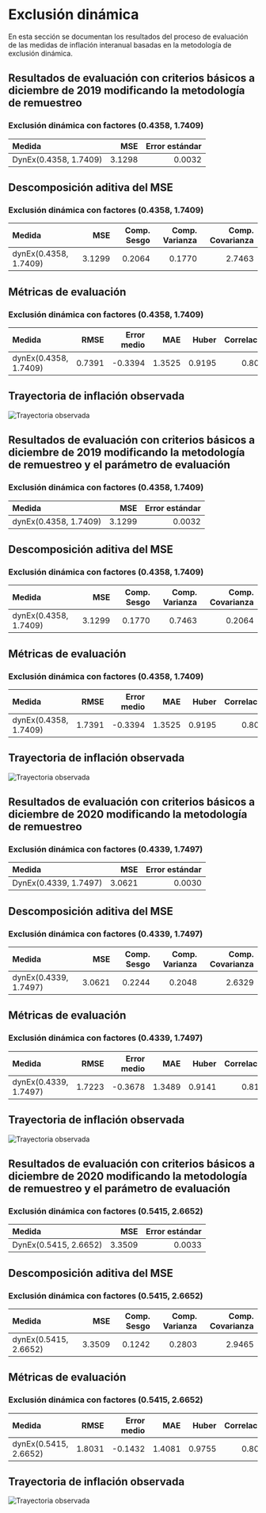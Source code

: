# Exclusión dinámica

En esta sección se documentan los resultados del proceso de evaluación de las medidas de inflación interanual basadas en la metodología de exclusión dinámica.

## Resultados de evaluación con criterios básicos a diciembre de 2019 modificando la metodología de remuestreo

### Exclusión dinámica con factores (0.4358, 1.7409)

| Medida                |    MSE | Error estándar |
|:--------------------- | ------:| --------------:|
| DynEx(0.4358, 1.7409) | 3.1298 |         0.0032 |

## Descomposición aditiva del MSE

### Exclusión dinámica con factores (0.4358, 1.7409)

| Medida                |    MSE | Comp. Sesgo | Comp. Varianza | Comp. Covarianza |
|:--------------------- | ------:| -----------:| --------------:| ----------------:|
| dynEx(0.4358, 1.7409) | 3.1299 |      0.2064 |         0.1770 |           2.7463 |

## Métricas de evaluación 

### Exclusión dinámica con factores (0.4358, 1.7409)
| Medida                |   RMSE | Error medio |    MAE |  Huber | Correlación |
|:--------------------- | ------:| -----------:| ------:| ------:| -----------:|
| dynEx(0.4358, 1.7409) | 0.7391 |     -0.3394 | 1.3525 | 0.9195 |      0.8010 |


## Trayectoria de inflación observada

![Trayectoria observada](images/dynamic-exclusion/obs_trajectory_d19-36.svg)

## Resultados de evaluación con criterios básicos a diciembre de 2019 modificando la metodología de remuestreo y el parámetro de evaluación

### Exclusión dinámica con factores (0.4358, 1.7409)

| Medida                |    MSE | Error estándar |
|:--------------------- | ------:| --------------:|
| dynEx(0.4358, 1.7409) | 3.1299 |         0.0032 |

## Descomposición aditiva del MSE

### Exclusión dinámica con factores (0.4358, 1.7409)

| Medida                |    MSE | Comp. Sesgo | Comp. Varianza | Comp. Covarianza |
|:--------------------- | ------:| -----------:| --------------:| ----------------:|
| dynEx(0.4358, 1.7409) | 3.1299 |      0.1770 |         0.7463 |           0.2064 |

## Métricas de evaluación 

### Exclusión dinámica con factores (0.4358, 1.7409)
| Medida                |   RMSE | Error medio |    MAE |  Huber | Correlación |
|:--------------------- | ------:| -----------:| ------:| ------:| -----------:|
| dynEx(0.4358, 1.7409) | 1.7391 |     -0.3394 | 1.3525 | 0.9195 |      0.8010 |


## Trayectoria de inflación observada

![Trayectoria observada](images/dynamic-exclusion/obs_trajectory_d19-60.svg)

## Resultados de evaluación con criterios básicos a diciembre de 2020 modificando la metodología de remuestreo

### Exclusión dinámica con factores (0.4339, 1.7497)

| Medida                |    MSE | Error estándar |
|:--------------------- | ------:| --------------:|
| DynEx(0.4339, 1.7497) | 3.0621 |         0.0030 |

## Descomposición aditiva del MSE

### Exclusión dinámica con factores (0.4339, 1.7497)

| Medida                |    MSE | Comp. Sesgo | Comp. Varianza | Comp. Covarianza |
|:--------------------- | ------:| -----------:| --------------:| ----------------:|
| dynEx(0.4339, 1.7497) | 3.0621 |      0.2244 |         0.2048 |           2.6329 |

## Métricas de evaluación 

### Exclusión dinámica con factores (0.4339, 1.7497)
| Medida                |   RMSE | Error medio |    MAE |  Huber | Correlación |
|:--------------------- | ------:| -----------:| ------:| ------:| -----------:|
| dynEx(0.4339, 1.7497) | 1.7223 |     -0.3678 | 1.3489 | 0.9141 |      0.8103 |


## Trayectoria de inflación observada

![Trayectoria observada](images/dynamic-exclusion/obs_trajectory_d20-36.svg)

## Resultados de evaluación con criterios básicos a diciembre de 2020 modificando la metodología de remuestreo y el parámetro de evaluación

### Exclusión dinámica con factores (0.5415, 2.6652)

| Medida                |    MSE | Error estándar |
|:--------------------- | ------:| --------------:|
| DynEx(0.5415, 2.6652) | 3.3509 |         0.0033 |

## Descomposición aditiva del MSE

### Exclusión dinámica con factores (0.5415, 2.6652)

| Medida                |    MSE | Comp. Sesgo | Comp. Varianza | Comp. Covarianza |
|:--------------------- | ------:| -----------:| --------------:| ----------------:|
| dynEx(0.5415, 2.6652) | 3.3509 |      0.1242 |         0.2803 |           2.9465 |

## Métricas de evaluación 

### Exclusión dinámica con factores (0.5415, 2.6652)
| Medida                |   RMSE | Error medio |    MAE |  Huber | Correlación |
|:--------------------- | ------:| -----------:| ------:| ------:| -----------:|
| dynEx(0.5415, 2.6652) | 1.8031 |     -0.1432 | 1.4081 | 0.9755 |      0.8029 |


## Trayectoria de inflación observada

![Trayectoria observada](images/dynamic-exclusion/obs_trajectory_d20-60.svg)

